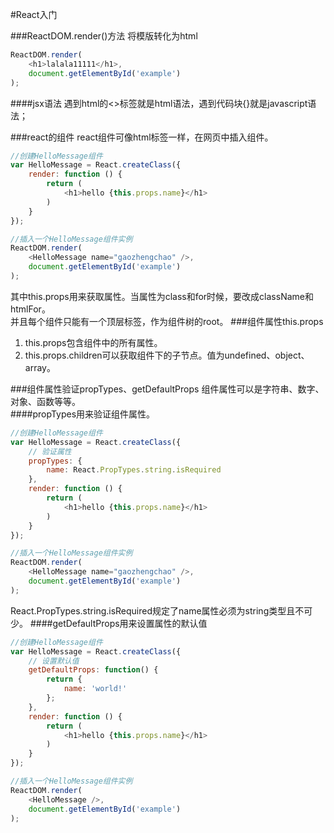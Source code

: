 #React入门


###ReactDOM.render()方法
将模版转化为html
```javascript
ReactDOM.render(
	<h1>lalala11111</h1>,
	document.getElementById('example')
);
```
####jsx语法
遇到html的<>标签就是html语法，遇到代码块{}就是javascript语法；

###react的组件
react组件可像html标签一样，在网页中插入组件。
```javascript  
//创建HelloMessage组件 
var HelloMessage = React.createClass({
	render: function () {
		return (
			<h1>hello {this.props.name}</h1>
		)
	}
});

//插入一个HelloMessage组件实例
ReactDOM.render(
	<HelloMessage name="gaozhengchao" />,
	document.getElementById('example')
);
```
其中this.props用来获取属性。当属性为class和for时候，要改成className和htmlFor。    
并且每个组件只能有一个顶层标签，作为组件树的root。
###组件属性this.props
1. this.props包含组件中的所有属性。   
2. this.props.children可以获取组件下的子节点。值为undefined、object、array。  

###组件属性验证propTypes、getDefaultProps
组件属性可以是字符串、数字、对象、函数等等。  
####propTypes用来验证组件属性。
```javascript  
//创建HelloMessage组件 
var HelloMessage = React.createClass({
	// 验证属性
	propTypes: {
		name: React.PropTypes.string.isRequired
	},
	render: function () {
		return (
			<h1>hello {this.props.name}</h1>
		)
	}
});

//插入一个HelloMessage组件实例
ReactDOM.render(
	<HelloMessage name="gaozhengchao" />,
	document.getElementById('example')
);
```
React.PropTypes.string.isRequired规定了name属性必须为string类型且不可少。
####getDefaultProps用来设置属性的默认值
```javascript  
//创建HelloMessage组件 
var HelloMessage = React.createClass({
	// 设置默认值
	getDefaultProps: function() {
		return {
			name: 'world!'
		};
	},
	render: function () {
		return (
			<h1>hello {this.props.name}</h1>
		)
	}
});

//插入一个HelloMessage组件实例
ReactDOM.render(
	<HelloMessage />,
	document.getElementById('example')
);
```